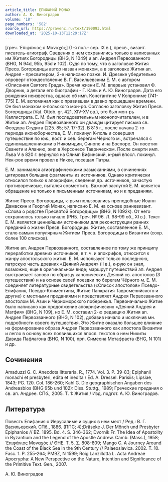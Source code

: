 ```yaml
---
article_title: ЕПИФАНИЙ МОНАХ
author: А. Ю. Виноградов
volume: '18'
page_numbers: '582'
source_url: https://pravenc.ru/text/190093.html
downloaded_at: '2025-10-13T12:29:17Z'
---
```


[греч. ᾿Επιφάνιος ὁ Μοναχός] (1-я пол.- сер. IX в.), пресв., визант. писатель-агиограф. Сведения о нем сохранились только в написанных им Житиях Богородицы (BHG, N 1049) и ап. Андрея Первозванного (BHG, N 94d, 95b, 95d и 102). Судя по тому, что в заголовке Жития Пресв. Богородицы автор назван монахом, а в заголовке Жития ап. Андрея - пресвитером, 2-е написано позже. И. Дрезеке убедительно опроверг отождествление В. Г. Васильевским Е. М. с автором «Описания Святого Града». Время жизни Е. М. впервые установил Ф. Дворник, а детали его биографии - Г. Каль и А. Ю. Виноградов. Дата его рождения неизвестна, однако об имп. Константине V Копрониме (741-775) Е. М. вспоминал как о правившем в давно прошедшем времени. Он был монахом к-польского мон-ря. Cогласно заголовку Жития Пресв. Богородицы (Vat. Ottob. gr. 421, XIV-XV вв.), это был мон-рь Каллистрата. Е. М. был последовательным иконопочитателем, и в Житии ап. Андрея Первозванного он дважды цитирует письма св. Феодора Студита (225. 85; 57. 17-32). В 815 г., после начала 2-го периода иконоборчества, Е. М. покинул К-поль и совершил путешествие по юж., вост. и сев. берегам Чёрного м., встречался с единомышленниками в Никомидии, Синопе и на Боспоре. Он посетил Сванети и Аланию, жил в Херсонесе Таврическом. После смерти имп. Льва V в 820 г. вернулся на Олимп Вифинский, к-рый впосл. покинул. Нек-рое время провел в Никее, посещал Патры.

Е. М. занимался агиографическими разысканиями, в сочинениях цитировал большие фрагменты из источников. Однако критически относился только к апокрифам, сведения др. источников, зачастую противоречивые, пытался совместить. Важной заслугой Е. М. является обращение не только к письменным источникам, но и к преданиям.

Житие Пресв. Богородицы, к-рым пользовались преподобные Иоанн Дамаскин и Георгий Монах, написано Е. М. на основе ранневизант. «Слова о родстве Пресвятой Богородицы» (BHG, N 1092k). От него сохранилось только начало (РНБ. Греч. № 96. Л. 98-99 об., XI в.). Текст Е. М. является ценнейшим источником для реконструкции ранних преданий о жизни Пресв. Богородицы. Житие, составленное Е. М., стало самым популярным Житием Пресв. Богородицы в Византии (сохр. более 100 списков).

Житие ап. Андрея Первозванного, составленное по тому же принципу переработки древних источников, в т. ч. и апокрифов, относится к жанру апостольского жития. Е. М. использует только последнюю, патрскую часть древних «Деяний Андрея» (II в.), к-рую он знал, возможно, еще в оригинальном виде; маршрут путешествий ап. Андрея выстраивает заново по образцу канонических Деяний св. апостолов (3 путешествия) и на основе своей поездки по берегам Чёрного м. Е. М. соединяет литературные свидетельства («Список апостолов» Псевдо-Епифания, Псевдо-Климентины, Житие Панкратия Тавроменийского и другие) с местными преданиями и представляет Андрея Первозванного апостолом М. Азии и Черноморского побережья. Первоначально Житие было написано как продолжение апокрифических «Деяний Андрея и Матфия» (BHG, N 109), но Е. М. составил 2-ю редакцию Жития ап. Андрея Первозванного (BHG, N 102), добавив начало и исключив мн. подробности своего путешествия. Это Житие оказало большее влияние на формирование образа Андрея Первозванного как апостола Византии и легло в основу всех появившихся впосл. текстов о нем Никиты Давида Пафлагона (BHG, N 100), прп. Симеона Метафраста (BHG, N 101) и др.

## Сочинения

Amaduzzi G. C. Anecdota litteraria. R., 1774. Vol. 3. P. 39-83; Epiphanii monachi et presbyteri, edita et inedita / Ed. A. Dressel. Parisiis; Lipsiae, 1843; PG. 120. Col. 186-260; Kahl G. Die geographischen Angaben des Andreasbios (BHG 95b und 102): Diss. Stuttg., 1989; Греческие предания о св. ап. Андрее. СПб., 2005. Т. 1: Жития / Изд. подгот. А. Ю. Виноградов.

## Литература

Повесть Епифания о Иерусалиме и сущих в нем мест / Ред.: В. Г. Васильевский. СПб., 1886. (ППС; 4);Dräseke J. Der Mönch und Presbyter Epiphanios // BZ. 1895. Bd. 4. S. 346-362; Dvornik Fr. The Idea of Apostolity in Byzantium and the Legend of the Apostle Andrew. Camb. (Mass.), 1958; ᾿Επιφάνιος Μοναχός // ΘΗΕ. Τ. 5. Σ. 808-809; Mango C. A Journey Around the Coast of the Black Sea in the 9th Century // Palaeoslavica. 2002. T. 10. Fasc. 1. P. 255-264; PMBZ, N 1599; Roig Lanzillotta L. Acta Andreae Apocrypha: A New Perspective on the Nature, Intention and Significance of the Primitive Text. Gen., 2007.

А. Ю. Виноградов
